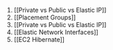 
1. [[Private vs Public vs Elastic IP]]
2. [[Placement Groups]]
3. [[Private vs Public vs Elastic IP]]
4. [[Elastic Network Interfaces]]
5. [[EC2 Hibernate]]